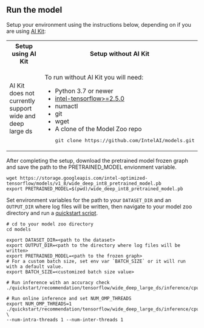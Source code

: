 <!--- 50. AI Kit -->
## Run the model

Setup your environment using the instructions below, depending on if you are
using [AI Kit](/docs/general/tensorflow/AIKit.md):

<table>
  <tr>
    <th>Setup using AI Kit</th>
    <th>Setup without AI Kit</th>
  </tr>
  <tr>
    <td>
      <p>AI Kit does not currently support wide and deep large ds</p>
    </td>
    <td>
      <p>To run without AI Kit you will need:</p>
      <ul>
        <li>Python 3.7 or newer
        <li><a href="https://pypi.org/project/intel-tensorflow">intel-tensorflow>=2.5.0</a>
        <li>numactl
        <li>git
        <li>wget
        <li>A clone of the Model Zoo repo<br />
        <pre>git clone https://github.com/IntelAI/models.git</pre>
      </ul>
    </td>
  </tr>
</table>

After completing the setup, download the pretrained model frozen graph
and save the path to the PRETRAINED_MODEL envionment variable.
```
wget https://storage.googleapis.com/intel-optimized-tensorflow/models/v1_8/wide_deep_int8_pretrained_model.pb
export PRETRAINED_MODEL=$(pwd)/wide_deep_int8_pretrained_model.pb
```

Set environment variables for the path to your `DATASET_DIR` and an
`OUTPUT_DIR` where log files will be written, then navigate to your model
zoo directory and run a [quickstart script](#quick-start-scripts).

```
# cd to your model zoo directory
cd models

export DATASET_DIR=<path to the dataset>
export OUTPUT_DIR=<path to the directory where log files will be written>
export PRETRAINED_MODEL=<path to the frozen graph>
# For a custom batch size, set env var `BATCH_SIZE` or it will run with a default value.
export BATCH_SIZE=<customized batch size value>

# Run inference with an accuracy check
./quickstart/recommendation/tensorflow/wide_deep_large_ds/inference/cpu/int8/int8_accuracy.sh

# Run online inference and set NUM_OMP_THREADS
export NUM_OMP_THREADS=1
./quickstart/recommendation/tensorflow/wide_deep_large_ds/inference/cpu/int8/int8_online_inference.sh \
--num-intra-threads 1 --num-inter-threads 1
```
